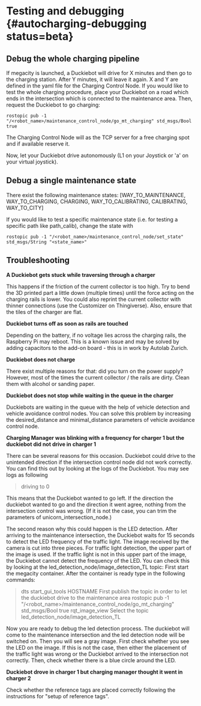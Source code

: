 # Testing and debugging {#autocharging-debugging status=beta}

## Debug the whole charging pipeline

If megacity is launched, a Duckiebot will drive for X minutes and then go to the charging station. After Y minutes, it will leave it again. X and Y are defined in the yaml file for the Charging Control Node. If you would like to test the whole charging procedure, place your Duckiebot on a road which ends in the intersection which is connected to the maintenance area. Then, request the Duckiebot to go charging:

    rostopic pub -1 "/<robot_name>/maintenance_control_node/go_mt_charging" std_msgs/Bool true

The Charging Control Node will as the TCP server for a free charging spot and if available reserve it.

Now, let your Duckiebot drive autonomously (L1 on your Joystick or 'a' on your virtual joystick).

## Debug a single maintenance state

There exist the following maintenance states: [WAY_TO_MAINTENANCE, WAY_TO_CHARGING, CHARGING, WAY_TO_CALIBRATING, CALIBRATING, WAY_TO_CITY]

If you would like to test a specific maintenance state (i.e. for testing a specific path like path_calib), change the state with

    rostopic pub -1 "/<robot_name>/maintenance_control_node/set_state" std_msgs/String "<state_name>"

## Troubleshooting

**A Duckiebot gets stuck while traversing through a charger**

This happens if the friction of the current collector is too high. Try to bend the 3D printed part a little down (multiple times) until the force acting on the charging rails is lower. You could also reprint the current collector with thinner connections (use the Customizer on Thingiverse). Also, ensure that the tiles of the charger are flat.

**Duckiebot turns off as soon as rails are touched**

Depending on the battery, if no voltage lies across the charging rails, the Raspberry Pi may reboot. This is a known issue and may be solved by adding capacitors to the add-on board - this is in work by Autolab Zurich.

**Duckiebot does not charge**

There exist multiple reasons for that: did you turn on the power supply? However, most of the times the current collector / the rails are dirty. Clean them with alcohol or sanding paper.

**Duckiebot does not stop while waiting in the queue in the charger**

Duckiebots are waiting in the queue with the help of vehicle detection and vehicle avoidance control nodes. You can solve this problem by increasing the desired_distance and minimal_distance parameters of vehicle avoidance control node. 

**Charging Manager was blinking with a frequency for charger 1 but the duckiebot did not drive in charger 1**

There can be several reasons for this occasion. Duckiebot could drive to the unintended direction if the intersection control node did not work correctly. You can find this out by looking at the logs of the Duckiebot. You may see logs as following 

> driving to 0

This means that the Duckiebot wanted to go left. If the direction the duckiebot wanted to go and the direction it went agree, nothing from the intersection control was wrong. (If it is not the case, you can trim the parameters of unicorn_intersection_node.)

The second reason why this could happen is the LED detection. After arriving to the maintenance intersection, the Duckiebot waits for 15 seconds to detect the LED frequency of the traffic light. The image received by the camera is cut into three pieces. For traffic light detection, the upper part of the image is used. If the traffic light is not in this upper part of the image, the Duckiebot cannot detect the frequency of the LED. You can check this by looking at the led_detection_node/image_detection_TL topic:
First start the megacity container. After the container is ready type in the following commands: 

>dts start_gui_tools HOSTNAME
First publish the topic in order to let the duckiebot drive to the maintenance area 
>rostopic pub -1 "/<robot_name>/maintenance_control_node/go_mt_charging" std_msgs/Bool true
>rqt_image_view
Select the topic led_detection_node/image_detection_TL 

Now you are ready to debug the led detection process. The duckiebot will come to the maintenance intersection and the led detection node will be switched on. Then you will see a gray image. First check whether you see the LED on the image. If this is not the case, then either the placement of the traffic light was wrong or the Duckiebot arrived to the intersection not correctly. Then, check whether there is a blue circle around the LED. 



**Duckiebot drove in charger 1 but charging manager thought it went in charger 2**

Check whether the reference tags are placed correctly following the instructions for "setup of reference tags".




